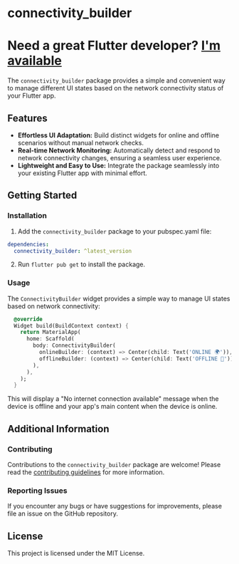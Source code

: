 # connectivity_builder

# Need a great Flutter developer? [I'm available](https://www.linkedin.com/in/ahmed-gad-435635197/)

The `connectivity_builder` package provides a simple and convenient way to manage different UI states based on the network connectivity status of your Flutter app.

## Features

- **Effortless UI Adaptation:** Build distinct widgets for online and offline scenarios without manual network checks.
- **Real-time Network Monitoring:** Automatically detect and respond to network connectivity changes, ensuring a seamless user experience.
- **Lightweight and Easy to Use:** Integrate the package seamlessly into your existing Flutter app with minimal effort.

## Getting Started

### Installation

1. Add the `connectivity_builder` package to your pubspec.yaml file:

```yaml
dependencies:
  connectivity_builder: ^latest_version
```

2. Run `flutter pub get` to install the package.

### Usage

The `ConnectivityBuilder` widget provides a simple way to manage UI states based on network connectivity:

```dart
  @override
  Widget build(BuildContext context) {
    return MaterialApp(
      home: Scaffold(
        body: ConnectivityBuilder(
          onlineBuilder: (context) => Center(child: Text('ONLINE 🌍')),
          offlineBuilder: (context) => Center(child: Text('OFFLINE 🚫')),
        ),
      ),
    );
  }
```

This will display a "No internet connection available" message when the device is offline and your app's main content when the device is online.

## Additional Information

### Contributing

Contributions to the `connectivity_builder` package are welcome! Please read the [contributing guidelines](CONTRIBUTING.md) for more information.

### Reporting Issues

If you encounter any bugs or have suggestions for improvements, please file an issue on the GitHub repository.

## License

This project is licensed under the MIT License.
